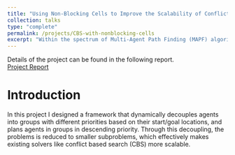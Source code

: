 ```yaml
---
title: "Using Non-Blocking Cells to Improve the Scalability of Conflict Based Search"
collection: talks
type: "complete"
permalink: /projects/CBS-with-nonblocking-cells
excerpt: "Within the spectrum of Multi-Agent Path Finding (MAPF) algorithms, there is often a trade-off between the speed/scalability of the algorithm and the solution optimality/theoretical properties it provides. This work looks at a way of breaking this trade-off through exploiting the properties of the given MAPF instance. The proposed method Decoupled Conflict Based Search (DCBS) identifies a set of non-blocking cells within the graph, assigns priorities to agents based on whether their start/goal states are blocking, and plans agents in groups in descending priority. This effectively decouples the problem into a series of smaller subproblems, which in turn makes the algorithm more scalable while maintaining completeness. Experimental results show that DCBS has faster runtime and better scalability than Priority Based Search and has almost identical solution costs.\n\n<img src='/images/animation_dcbs.gif' width = '300' height = '300'>"
---
```


Details of the project can be found in the following report.\
[Project Report](http://alvin-ruihua-zou.github.io/files/analog-slp.pdf)

Introduction
======
In this project I designed a framework that dynamically decouples agents into groups with different priorities based on their start/goal locations, and plans agents in groups in descending priority. Through this decoupling, the problems is reduced to smaller subproblems, which effectively makes existing solvers like conflict based search (CBS) more scalable.
